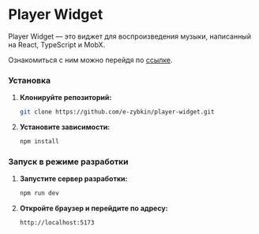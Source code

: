# Player Widget

Player Widget — это виджет для воспроизведения музыки, написанный на React, TypeScript и MobX.

Ознакомиться с ним можно перейдя по [ссылке](https://e-zybkin.github.io/player-widget).

### Установка

1. **Клонируйте репозиторий:**

   ```bash
   git clone https://github.com/e-zybkin/player-widget.git
   ```

2. **Установите зависимости:**

   ```bash
   npm install
   ```

### Запуск в режиме разработки

1. **Запустите сервер разработки:**

   ```bash
   npm run dev
   ```

2. **Откройте браузер и перейдите по адресу:**

   ```
   http://localhost:5173
   ```
